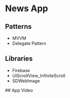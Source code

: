 # News App

## Patterns
- MVVM
- Delegate Pattern

## Libraries
- Firebase
- UIScrollView_InfiniteScroll
- SDWebImage

## App Video

